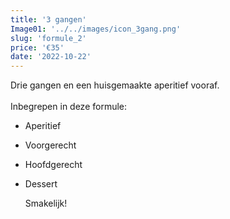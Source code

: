 ```yaml
---
title: '3 gangen'
Image01: '../../images/icon_3gang.png'
slug: 'formule_2'
price: '€35'
date: '2022-10-22'
---
```

Drie gangen en een huisgemaakte aperitief vooraf.\
<br/> 
Inbegrepen in deze formule:

* A﻿peritief
* Voorgerecht
* Hoofdgerecht
* Dessert

  S﻿makelijk!